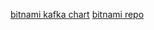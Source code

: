 [bitnami kafka chart](https://github.com/bitnami/charts/tree/main/bitnami/kafka)
[bitnami repo](https://archive.eksworkshop.com/beginner/060_helm/helm_nginx/addbitnamirepo/)

